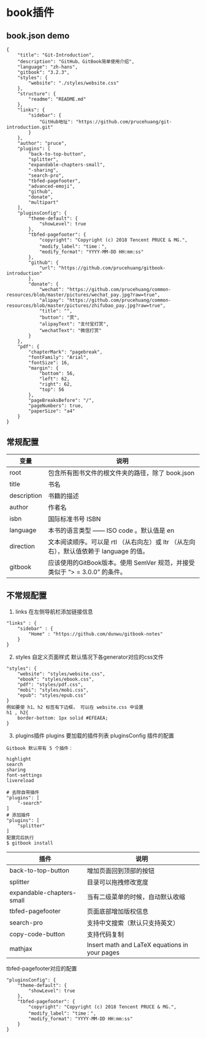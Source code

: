 # book插件

## book.json demo
```
{
    "title": "Git-Introduction",
    "description": "GitHub、GitBook简单使用介绍",
    "language": "zh-hans",
    "gitbook": "3.2.3",
    "styles": {
        "website": "./styles/website.css"
    },
    "structure": {
        "readme": "README.md"
    },
    "links": {
        "sidebar": {
            "GitHub地址": "https://github.com/prucehuang/git-introduction.git" 
        }
    },
    "author": "pruce",
    "plugins": [
        "back-to-top-button",
        "splitter",
        "expandable-chapters-small",
        "-sharing",
        "search-pro",
        "tbfed-pagefooter",
        "advanced-emoji",
        "github",
        "donate",
        "multipart"
    ],
    "pluginsConfig": {
        "theme-default": {
            "showLevel": true
        },
        "tbfed-pagefooter": {
            "copyright": "Copyright (c) 2018 Tencent PRUCE & MG.",
            "modify_label": "time：",
            "modify_format": "YYYY-MM-DD HH:mm:ss"
        },
        "github": {
            "url": "https://github.com/prucehuang/gitbook-introduction"
        },
        "donate": {
            "wechat": "https://github.com/prucehuang/common-resources/blob/master/pictures/wechat_pay.jpg?raw=true",
            "alipay": "https://github.com/prucehuang/common-resources/blob/master/pictures/zhifubao_pay.jpg?raw=true",
            "title": "",
            "button": "赏",
            "alipayText": "支付宝打赏",
            "wechatText": "微信打赏"
        }
    },
    "pdf": {
        "chapterMark": "pagebreak",
        "fontFamily": "Arial",
        "fontSize": 16,
        "margin": {
            "bottom": 56,
            "left": 62,
            "right": 62,
            "top": 56
        },
        "pageBreaksBefore": "/",
        "pageNumbers": true,
        "paperSize": "a4"
    }
}
```
## 常规配置

变量 | 说明
---|---
root | 包含所有图书文件的根文件夹的路径，除了 book.json
title | 书名
description | 书籍的描述
author | 作者名
isbn | 国际标准书号 ISBN
language | 本书的语言类型 —— ISO code 。默认值是 en
direction | 文本阅读顺序。可以是 rtl （从右向左）或 ltr （从左向右），默认值依赖于 language 的值。
gitbook | 应该使用的GitBook版本。使用 SemVer 规范，并接受类似于 “> = 3.0.0” 的条件。

## 不常规配置
1. links 在左侧导航栏添加链接信息
```
"links" : {
    "sidebar" : {
        "Home" : "https://github.com/dunwu/gitbook-notes"
    }
}
```

2. styles 自定义页面样式
默认情况下各generator对应的css文件
```
"styles": {
    "website": "styles/website.css",
    "ebook": "styles/ebook.css",
    "pdf": "styles/pdf.css",
    "mobi": "styles/mobi.css",
    "epub": "styles/epub.css"
}
例如要使 h1、h2 标签有下边框， 可以在 website.css 中设置
h1 , h2{
    border-bottom: 1px solid #EFEAEA;
}
```

3. plugins插件
plugins 要加载的插件列表
pluginsConfig 插件的配置  

```
Gitbook 默认带有 5 个插件：

highlight
search
sharing
font-settings
livereload

# 去除自带插件
"plugins": [
    "-search"
]
# 添加插件
"plugins": [
    "splitter"
]
配置完后执行
$ gitbook install
```

插件 | 说明
---|---
back-to-top-button | 增加页面回到顶部的按钮
splitter | 目录可以拖拽修改宽度
expandable-chapters-small | 当有二级菜单的时候，自动默认收缩
tbfed-pagefooter | 页面底部增加版权信息
search-pro | 支持中文搜索（默认只支持英文）
copy-code-button | 支持代码复制
mathjax | Insert math and LaTeX equations in your pages

tbfed-pagefooter对应的配置
```
"pluginsConfig": {
    "theme-default": {
        "showLevel": true
    },
    "tbfed-pagefooter": {
        "copyright": "Copyright (c) 2018 Tencent PRUCE & MG.",
        "modify_label": "time：",
        "modify_format": "YYYY-MM-DD HH:mm:ss"
    }
}
```






